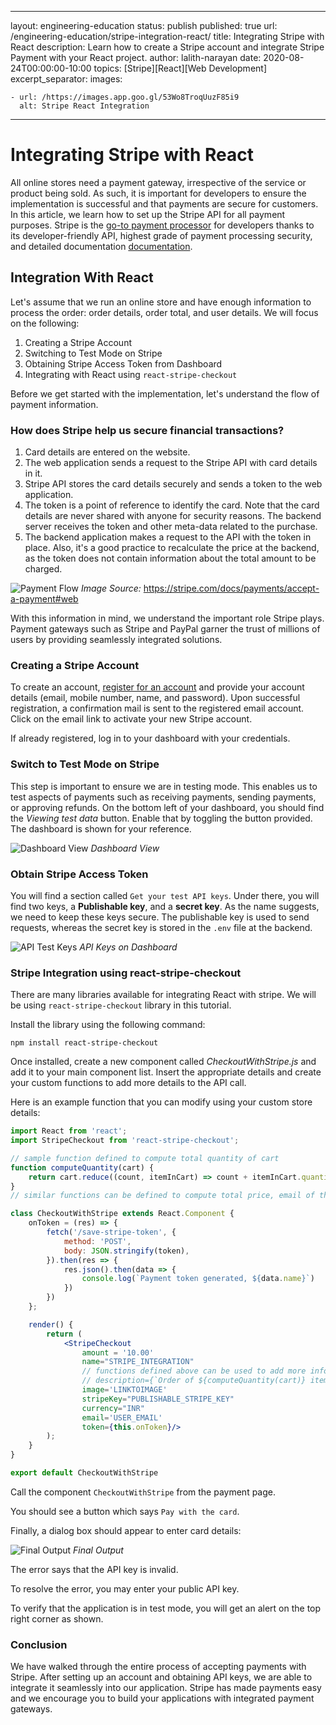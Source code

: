 ---
  layout: engineering-education
  status: publish
  published: true
  url: /engineering-education/stripe-integration-react/
  title: Integrating Stripe with React
  description: Learn how to create a Stripe account and integrate Stripe Payment with your React project.
  author: lalith-narayan
  date: 2020-08-24T00:00:00-10:00
  topics: [Stripe][React][Web Development]
  excerpt_separator: <!--more-->
  images:

    - url: /https://images.app.goo.gl/53Wo8TroqUuzF85i9
      alt: Stripe React Integration
  ---

# Integrating Stripe with React

All online stores need a payment gateway, irrespective of the service or product being sold. As such, it is important for developers to ensure the implementation is successful and that payments are secure for customers. In this article, we learn how to set up the Stripe API for all payment purposes. Stripe is the [go-to payment processor](https://stripe.com/en-in/payments/payment-methods-guide) for developers thanks to its developer-friendly API, highest grade of payment processing security, and detailed documentation [documentation](https://stripe.com/docs/api).

## Integration With React

Let's assume that we run an online store and have enough information to process the order: order details, order total, and user details. We will focus on the following:

1. Creating a Stripe Account
2. Switching to Test Mode on Stripe
3. Obtaining Stripe Access Token from Dashboard
4. Integrating with React using `react-stripe-checkout`
   
Before we get started with the implementation, let's understand the flow of payment information. 

### How does Stripe help us secure financial transactions?

1. Card details are entered on the website.
2. The web application sends a request to the Stripe API with card details in it.
3. Stripe API stores the card details securely and sends a token to the web application. 
4. The token is a point of reference to identify the card. Note that the card details are never shared with anyone for security reasons. The backend server receives the token and other meta-data related to the purchase.
5. The backend application makes a request to the API with the token in place. Also, it's a good practice to recalculate the price at the backend, as the token does not contain information about the total amount to be charged.  

![Payment Flow](payment%20flow.jpg)
*Image Source:* https://stripe.com/docs/payments/accept-a-payment#web

With this information in mind, we understand the important role Stripe plays. Payment gateways such as Stripe and PayPal garner the trust of millions of users by providing seamlessly integrated solutions.

### Creating a Stripe Account

To create an account, [register for an account](https://dashboard.stripe.com/register?redirect=%2Ftest%2Fpayments) and provide your account details (email, mobile number, name, and password). Upon successful registration, a confirmation mail is sent to the registered email account. Click on the email link to activate your new Stripe account. 

If already registered, log in to your dashboard with your credentials.

### Switch to Test Mode on Stripe

This step is important to ensure we are in testing mode. This enables us to test aspects of payments such as receiving payments, sending payments, or approving refunds. On the bottom left of your dashboard, you should find the *Viewing test data* button. Enable that by toggling the button provided. The dashboard is shown for your reference.

![Dashboard View](dashboard.jpg)
*Dashboard View*

### Obtain Stripe Access Token 
You will find a section called `Get your test API keys`. Under there, you will find two keys, a **Publishable key**, and a **secret key**. As the name suggests, we need to keep these keys secure. The publishable key is used to send requests, whereas the secret key is stored in the `.env` file at the backend.

![API Test Keys](api_test_keys.jpg)
*API Keys on Dashboard*
### Stripe Integration using react-stripe-checkout

There are many libraries available for integrating React with stripe. We will be using ```react-stripe-checkout``` library in this tutorial. 

Install the library using the following command:

```
npm install react-stripe-checkout
```

Once installed, create a new component called *CheckoutWithStripe.js* and add it to your main component list. Insert the appropriate details and create your custom functions to add more details to the API call. 

Here is an example function that you can modify using your custom store details:

```jsx
import React from 'react';
import StripeCheckout from 'react-stripe-checkout';

// sample function defined to compute total quantity of cart
function computeQuantity(cart) {
    return cart.reduce((count, itemInCart) => count + itemInCart.quantity, 0);
}
// similar functions can be defined to compute total price, email of the user, etc.

class CheckoutWithStripe extends React.Component {
    onToken = (res) => {
        fetch('/save-stripe-token', {
            method: 'POST',
            body: JSON.stringify(token),
        }).then(res => {
            res.json().then(data => {
                console.log(`Payment token generated, ${data.name}`)
            })
        })
    };

    render() {
        return (
            <StripeCheckout
                amount = '10.00'
                name="STRIPE_INTEGRATION"
                // functions defined above can be used to add more information while making the API call.
                // description={`Order of ${computeQuantity(cart)} items!`}
                image='LINKTOIMAGE'
                stripeKey="PUBLISHABLE_STRIPE_KEY"
                currency="INR"
                email='USER_EMAIL'
                token={this.onToken}/>          
        );
    }
}

export default CheckoutWithStripe
```

Call the component `CheckoutWithStripe` from the payment page. 

You should see a button which says `Pay with the card`.

Finally, a dialog box should appear to enter card details:

![Final Output](final_output.jpg)
*Final Output*

The error says that the API key is invalid. 

To resolve the error, you may enter your public API key. 

To verify that the application is in test mode, you will get an alert on the top right corner as shown. 

### Conclusion

We have walked through the entire process of accepting payments with Stripe. After setting up an account and obtaining API keys, we are able to integrate it seamlessly into our application. Stripe has made payments easy and we encourage you to build your applications with integrated payment gateways.
